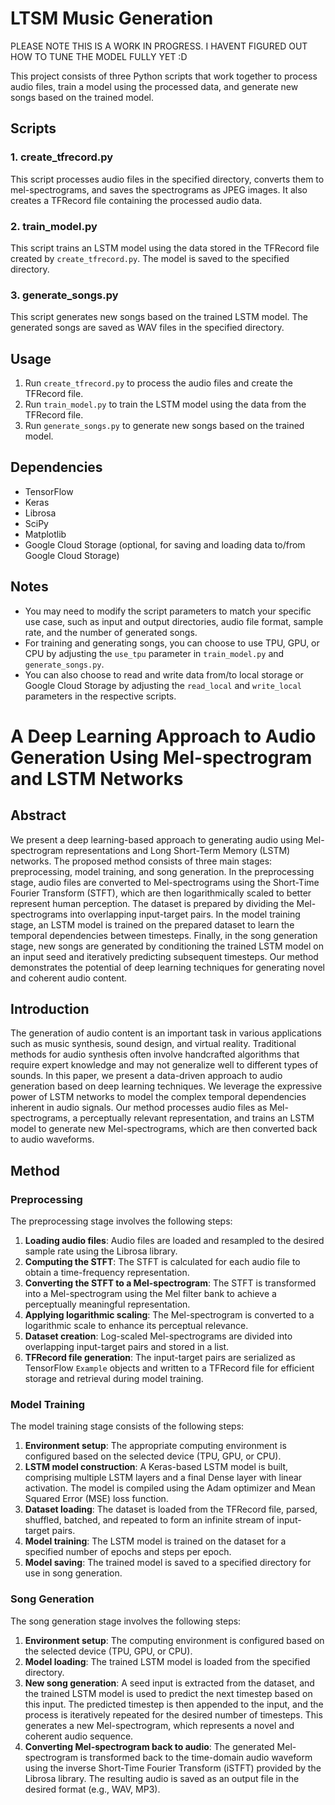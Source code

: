 # LTSM Music Generation

PLEASE NOTE THIS IS A WORK IN PROGRESS. I HAVENT FIGURED OUT HOW TO TUNE THE MODEL FULLY YET :D

This project consists of three Python scripts that work together to process audio files, train a model using the processed data, and generate new songs based on the trained model.

## Scripts

### 1. create_tfrecord.py

This script processes audio files in the specified directory, converts them to mel-spectrograms, and saves the spectrograms as JPEG images. It also creates a TFRecord file containing the processed audio data.

### 2. train_model.py

This script trains an LSTM model using the data stored in the TFRecord file created by `create_tfrecord.py`. The model is saved to the specified directory.

### 3. generate_songs.py

This script generates new songs based on the trained LSTM model. The generated songs are saved as WAV files in the specified directory.

## Usage

1. Run `create_tfrecord.py` to process the audio files and create the TFRecord file.
2. Run `train_model.py` to train the LSTM model using the data from the TFRecord file.
3. Run `generate_songs.py` to generate new songs based on the trained model.

## Dependencies

- TensorFlow
- Keras
- Librosa
- SciPy
- Matplotlib
- Google Cloud Storage (optional, for saving and loading data to/from Google Cloud Storage)

## Notes

- You may need to modify the script parameters to match your specific use case, such as input and output directories, audio file format, sample rate, and the number of generated songs.
- For training and generating songs, you can choose to use TPU, GPU, or CPU by adjusting the `use_tpu` parameter in `train_model.py` and `generate_songs.py`.
- You can also choose to read and write data from/to local storage or Google Cloud Storage by adjusting the `read_local` and `write_local` parameters in the respective scripts.


# A Deep Learning Approach to Audio Generation Using Mel-spectrogram and LSTM Networks

## Abstract

We present a deep learning-based approach to generating audio using Mel-spectrogram representations and Long Short-Term Memory (LSTM) networks. The proposed method consists of three main stages: preprocessing, model training, and song generation. In the preprocessing stage, audio files are converted to Mel-spectrograms using the Short-Time Fourier Transform (STFT), which are then logarithmically scaled to better represent human perception. The dataset is prepared by dividing the Mel-spectrograms into overlapping input-target pairs. In the model training stage, an LSTM model is trained on the prepared dataset to learn the temporal dependencies between timesteps. Finally, in the song generation stage, new songs are generated by conditioning the trained LSTM model on an input seed and iteratively predicting subsequent timesteps. Our method demonstrates the potential of deep learning techniques for generating novel and coherent audio content.

## Introduction

The generation of audio content is an important task in various applications such as music synthesis, sound design, and virtual reality. Traditional methods for audio synthesis often involve handcrafted algorithms that require expert knowledge and may not generalize well to different types of sounds. In this paper, we present a data-driven approach to audio generation based on deep learning techniques. We leverage the expressive power of LSTM networks to model the complex temporal dependencies inherent in audio signals. Our method processes audio files as Mel-spectrograms, a perceptually relevant representation, and trains an LSTM model to generate new Mel-spectrograms, which are then converted back to audio waveforms.

## Method

### Preprocessing

The preprocessing stage involves the following steps:

1. **Loading audio files**: Audio files are loaded and resampled to the desired sample rate using the Librosa library.
2. **Computing the STFT**: The STFT is calculated for each audio file to obtain a time-frequency representation.
3. **Converting the STFT to a Mel-spectrogram**: The STFT is transformed into a Mel-spectrogram using the Mel filter bank to achieve a perceptually meaningful representation.
4. **Applying logarithmic scaling**: The Mel-spectrogram is converted to a logarithmic scale to enhance its perceptual relevance.
5. **Dataset creation**: Log-scaled Mel-spectrograms are divided into overlapping input-target pairs and stored in a list.
6. **TFRecord file generation**: The input-target pairs are serialized as TensorFlow `Example` objects and written to a TFRecord file for efficient storage and retrieval during model training.

### Model Training

The model training stage consists of the following steps:

1. **Environment setup**: The appropriate computing environment is configured based on the selected device (TPU, GPU, or CPU).
2. **LSTM model construction**: A Keras-based LSTM model is built, comprising multiple LSTM layers and a final Dense layer with linear activation. The model is compiled using the Adam optimizer and Mean Squared Error (MSE) loss function.
3. **Dataset loading**: The dataset is loaded from the TFRecord file, parsed, shuffled, batched, and repeated to form an infinite stream of input-target pairs.
4. **Model training**: The LSTM model is trained on the dataset for a specified number of epochs and steps per epoch.
5. **Model saving**: The trained model is saved to a specified directory for use in song generation.

### Song Generation

The song generation stage involves the following steps:

1. **Environment setup**: The computing environment is configured based on the selected device (TPU, GPU, or CPU).
2. **Model loading**: The trained LSTM model is loaded from the specified directory.
3. **New song generation**: A seed input is extracted from the dataset, and the trained LSTM model is used to predict the next timestep based on this input. The predicted timestep is then appended to the input, and the process is iteratively repeated for the desired number of timesteps. This generates a new Mel-spectrogram, which represents a novel and coherent audio sequence.
4. **Converting Mel-spectrogram back to audio**: The generated Mel-spectrogram is transformed back to the time-domain audio waveform using the inverse Short-Time Fourier Transform (iSTFT) provided by the Librosa library. The resulting audio is saved as an output file in the desired format (e.g., WAV, MP3).


